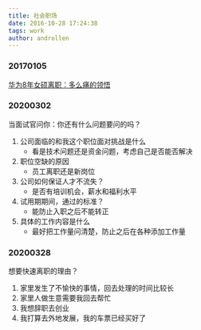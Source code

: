 ```yaml
---
title: 社会职场
date: 2016-10-28 17:24:38
tags: work
author: androllen 
---
```

### 20170105

[华为8年女硕离职：多么痛的领悟](http://www.codeceo.com/article/huawei-8-years.html#0-tsina-1-39990-397232819ff9a47a7b7e80a40613cfe1)

### 20200302

当面试官问你：你还有什么问题要问的吗？

1. 公司面临的和我这个职位面对挑战是什么
   - 看是技术问题还是资金问题，考虑自己是否能否解决
2. 职位空缺的原因
   - 员工离职还是新岗位
3. 公司如何保证人才不流失？
   - 是否有培训机会，薪水和福利水平
4. 试用期期间，通过的标准？
   - 能防止入职之后不能转正
5. 具体的工作内容是什么
   - 最好把工作量问清楚，防止之后在各种添加工作量

### 20200328

想要快速离职的理由？

1. 家里发生了不愉快的事情，回去处理的时间比较长
2. 家里人做生意需要我回去帮忙
3. 我想辞职去创业
4. 我打算去外地发展，我的车票已经买好了
